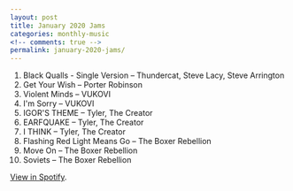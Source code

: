 ```yaml
---
layout: post
title: January 2020 Jams
categories: monthly-music
<!-- comments: true -->
permalink: january-2020-jams/
---
```


1. Black Qualls - Single Version – Thundercat, Steve Lacy, Steve Arrington
2. Get Your Wish – Porter Robinson
3. Violent Minds – VUKOVI
4. I'm Sorry – VUKOVI
5. IGOR'S THEME – Tyler, The Creator
6. EARFQUAKE – Tyler, The Creator
7. I THINK – Tyler, The Creator
8. Flashing Red Light Means Go – The Boxer Rebellion
9. Move On – The Boxer Rebellion
10. Soviets – The Boxer Rebellion

[View in Spotify][spotify].  

[spotify]: https://open.spotify.com/playlist/3Sp2S2yAhQkXLOhF3SPC8T?si=ni8pkub1RKCPDHxy-sf07A